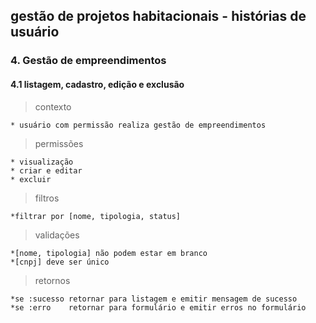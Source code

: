 ## gestão de projetos habitacionais - histórias de usuário

### 4. Gestão de empreendimentos
#### 4.1 listagem, cadastro, edição e exclusão
> contexto

    * usuário com permissão realiza gestão de empreendimentos

> permissões

    * visualização
    * criar e editar
    * excluir

> filtros

    *filtrar por [nome, tipologia, status]

> validações

    *[nome, tipologia] não podem estar em branco
    *[cnpj] deve ser único

> retornos

    *se :sucesso retornar para listagem e emitir mensagem de sucesso
    *se :erro    retornar para formulário e emitir erros no formulário
